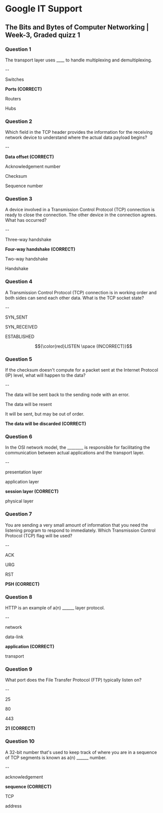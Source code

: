 #  Google IT Support 

## The Bits and Bytes of Computer Networking | Week-3, Graded quizz 1

### Question 1

The transport layer uses ____ to handle multiplexing and demultiplexing.

--
               
Switches

**Ports (CORRECT)**
                  
Routers

Hubs



### Question 2

Which field in the TCP header provides the information for the receiving network device to understand where the actual data payload begins?

--

**Data offset (CORRECT)**

Acknowledgement number

Checksum

Sequence number



### Question 3

A device involved in a Transmission Control Protocol (TCP) connection is ready to close the connection. The other device in the connection agrees. What has occurred?

--

Three-way handshake

**Four-way handshake (CORRECT)**

Two-way handshake

Handshake


### Question 4

A Transmission Control Protocol (TCP) connection is in working order and both sides can send each other data. What is the TCP socket state?

--

SYN_SENT

SYN_RECEIVED

ESTABLISHED

$${\color{red}LISTEN \space (INCORRECT)}$$



### Question 5

If the checksum doesn't compute for a packet sent at the Internet Protocol (IP) level, what will happen to the data?

--

The data will be sent back to the sending node with an error.

The data will be resent

It will be sent, but may be out of order.

**The data will be discarded (CORRECT)**



### Question 6

In the OSI network model, the ________ is responsible for facilitating the communication between actual applications and the transport layer.

--

presentation layer
  
application layer
  
**session layer (CORRECT)**
  
physical layer



### Question 7

You are sending a very small amount of information that you need the listening program to respond to immediately. Which Transmission Control Protocol (TCP) flag will be used?

--
     
ACK

URG

RST

**PSH (CORRECT)**



### Question 8

HTTP is an example of a(n) ______ layer protocol.

--
 
network

data-link

**application (CORRECT)**

transport



### Question 9

What port does the File Transfer Protocol (FTP) typically listen on?   

--
 
25 

80

443

**21 (CORRECT)**



### Question 10

A 32-bit number that's used to keep track of where you are in a sequence of TCP segments is known as a(n) ______ number.

--

acknowledgement

**sequence (CORRECT)**

TCP

address